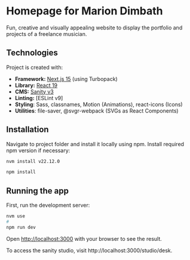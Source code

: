 # Homepage for Marion Dimbath 
Fun, creative and visually appealing website to display the portfolio and projects of a freelance musician.

## Technologies
Project is created with:
* **Framework:** [Next.js 15](https://nextjs.org/) (using Turbopack)
* **Library:** [React 19](https://reactjs.org/)
* **CMS:** [Sanity v3](https://www.sanity.io/)
* **Linting:** [ESLint v9]
* **Styling**: Sass, classnames, Motion (Animations), react-icons (Icons)
* **Utilities**: file-saver, @svgr-webpack (SVGs as React Components)

## Installation
Navigate to project folder and install it locally using npm.
Install required npm version if necessary:

```bash
nvm install v22.12.0
```

```bash
npm install
```

## Running the app

First, run the development server:

```bash
nvm use
# 
npm run dev
```

Open [http://localhost:3000](http://localhost:3000) with your browser to see the result.

To access the sanity studio, visit http://localhost:3000/studio/desk.

